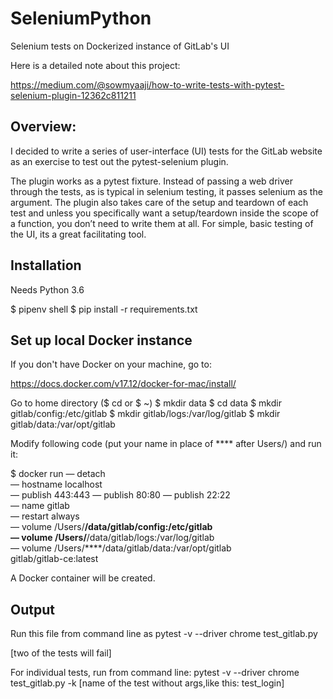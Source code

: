 # SeleniumPython
Selenium tests on Dockerized instance of GitLab's UI

Here is a detailed note about this project: 

https://medium.com/@sowmyaaji/how-to-write-tests-with-pytest-selenium-plugin-12362c811211

## Overview: 

I decided to write a series of user-interface (UI) tests for the GitLab website as an exercise to test out the pytest-selenium plugin.

The plugin works as a pytest fixture. Instead of passing a web driver through the tests, as is typical in selenium testing, it passes selenium as the argument. The plugin also takes care of the setup and teardown of each test and unless you specifically want a setup/teardown inside the scope of a function, you don’t need to write them at all. For simple, basic testing of the UI, its a great facilitating tool.

## Installation

Needs Python 3.6

$ pipenv shell
$ pip install -r requirements.txt

## Set up local Docker instance

If you don't have Docker on your machine, go to:

https://docs.docker.com/v17.12/docker-for-mac/install/

Go to home directory ($ cd or $ ~)
$ mkdir data
$ cd data
$ mkdir gitlab/config:/etc/gitlab
$ mkdir gitlab/logs:/var/log/gitlab
$ mkdir gitlab/data:/var/opt/gitlab

Modify following code (put your name in place of **** after Users/) and run it:

$ docker run — detach \
 — hostname localhost \
 — publish 443:443 — publish 80:80 — publish 22:22 \
 — name gitlab \
 — restart always \
 — volume /Users/****/data/gitlab/config:/etc/gitlab \
 — volume /Users/****/data/gitlab/logs:/var/log/gitlab \
 — volume /Users/****/data/gitlab/data:/var/opt/gitlab \
 gitlab/gitlab-ce:latest

A Docker container will be created. 


## Output

Run this file from command line as pytest -v --driver chrome test_gitlab.py

[two of the tests will fail]

For individual tests, run from command line: pytest -v --driver chrome test_gitlab.py -k [name of the test without args,like this: test_login]
